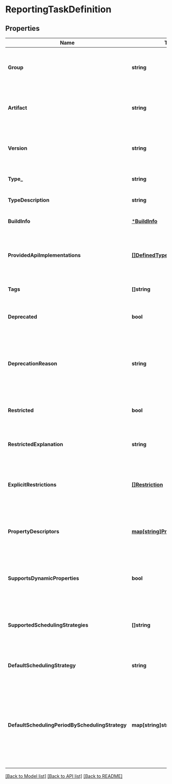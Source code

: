 # ReportingTaskDefinition

## Properties
Name | Type | Description | Notes
------------ | ------------- | ------------- | -------------
**Group** | **string** | The group name of the bundle that provides the referenced type. | [optional] [default to null]
**Artifact** | **string** | The artifact name of the bundle that provides the referenced type. | [optional] [default to null]
**Version** | **string** | The version of the bundle that provides the referenced type. | [optional] [default to null]
**Type_** | **string** | The fully-qualified class type | [default to null]
**TypeDescription** | **string** | The description of the type. | [optional] [default to null]
**BuildInfo** | [***BuildInfo**](BuildInfo.md) |  | [optional] [default to null]
**ProvidedApiImplementations** | [**[]DefinedType**](DefinedType.md) | If this type represents a provider for an interface, this lists the APIs it implements | [optional] [default to null]
**Tags** | **[]string** | The tags associated with this type | [optional] [default to null]
**Deprecated** | **bool** | Whether or not the component has been deprecated | [optional] [default to null]
**DeprecationReason** | **string** | If this component has been deprecated, this optional field can be used to provide an explanation | [optional] [default to null]
**Restricted** | **bool** | Whether or not the component has a general restriction | [optional] [default to null]
**RestrictedExplanation** | **string** | An optional description of the general restriction | [optional] [default to null]
**ExplicitRestrictions** | [**[]Restriction**](Restriction.md) | Explicit restrictions that indicate a require permission to use the component | [optional] [default to null]
**PropertyDescriptors** | [**map[string]PropertyDescriptor**](PropertyDescriptor.md) | Descriptions of configuration properties applicable to this component. | [optional] [default to null]
**SupportsDynamicProperties** | **bool** | Whether or not this component makes use of dynamic (user-set) properties. | [optional] [default to null]
**SupportedSchedulingStrategies** | **[]string** | The supported scheduling strategies, such as TIME_DRIVER or CRON. | [optional] [default to null]
**DefaultSchedulingStrategy** | **string** | The default scheduling strategy for the reporting task. | [optional] [default to null]
**DefaultSchedulingPeriodBySchedulingStrategy** | **map[string]string** | The default scheduling period for each scheduling strategy. The scheduling period is expected to be a time period, such as \&quot;30 sec\&quot;. | [optional] [default to null]

[[Back to Model list]](../README.md#documentation-for-models) [[Back to API list]](../README.md#documentation-for-api-endpoints) [[Back to README]](../README.md)

